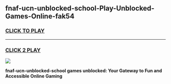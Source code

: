 
## fnaf-ucn-unblocked-school-Play-Unblocked-Games-Online-fak54
<h3>
<a href="https://premium76.site?title=fnaf-ucn-unblocked-school&ref=25A">CLICK TO PLAY</a></h3>
<hr>

<h3>
<a href="https://premium76.site?title=fnaf-ucn-unblocked-school&ref=25A">CLICK 2 PLAY</a>
  
</h3>

<a href="https://premium76.site?title=fnaf-ucn-unblocked-school&ref=25A"><img src="https://clearcache.store/games.png"></a>


**fnaf-ucn-unblocked-school games unblocked: Your Gateway to Fun and Accessible Online Gaming**
